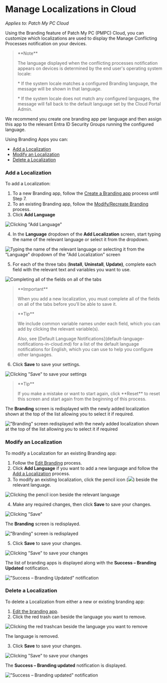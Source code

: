 # Manage Localizations in Cloud

_Applies to: Patch My PC Cloud_

Using the Branding feature of Patch My PC (PMPC) Cloud, you can customize which localizations are used to display the Manage Conflicting Processes notification on your devices.

> \*\*Note\*\*
>
> The language displayed when the conflicting processes notification appears on devices is determined by the end user's operating system locale:
>
> \* If the system locale matches a configured Branding language, the message will be shown in that language.
>
> \* If the system locale does not match any configured languages, the message will fall back to the default language set by the Cloud Portal Admin.

We recommend you create one branding app per language and then assign this app to the relevant Entra ID Security Groups running the configured language.

Using Branding Apps you can:

* [Add a Localization](manage-localizations-in-cloud.md#add-a-localization)
* [Modify an Localization](manage-localizations-in-cloud.md#modify-an-localization)
* [Delete a Localization](manage-localizations-in-cloud.md#delete-a-localization)

### Add a Localization

To add a Localization:

1. To a new Branding app, follow the [Create a Branding app](add-cloud-branding.md#creating-a-branding-app) process until Step 7.
2. To an existing Branding app, follow the [Modify/Recreate Branding](modify-recreate-cloud-branding.md) process.
3. Click **Add Language**

![Clicking "Add Language"](/_images/image-(2405).png)

4. In the **Language** dropdown of the **Add Localization** screen, start typing the name of the relevant language or select it from the dropdown.

![Typing the name of the relevant language or selecting it from the  "Language" dropdown of the "Add Localization" screen](/_images/image-(2406).png)

5. For each of the three tabs (**Install**, **Uninstall**, **Update)**, complete each field with the relevant text and variables you want to use.

![Completing all of the fields on all of the tabs](/_images/image-(2408).png)

> \*\*Important\*\*
>
> When you add a new localization, you must complete all of the fields on all of the tabs before you’ll be able to save it.

> \*\*Tip\*\*
>
> We include common variable names under each field, which you can add by clicking the relevant variable(s).
>
> Also, see \[Default Language Notifications]\(default-language-notifications-in-cloud.md) for a list of the default language notifications for English, which you can use to help you configure other languages.

6. Click **Save** to save your settings.

![Clicking "Save" to save your settings](/_images/image-(2409).png)

> \*\*Tip\*\*
>
> If you make a mistake or want to start again, click \*\*Reset\*\* to reset this screen and start again from the beginning of this process.

The **Branding** screen is redisplayed with the newly added localization shown at the top of the list allowing you to select it if required.

!["Branding" screen redisplayed with the newly added localization shown at the top of the list allowing you to select it if required](/_images/image-(2410).png)

### Modify an Localization

To modify a Localization for an existing Branding app:

1. Follow the [Edit Branding](modify-recreate-cloud-branding.md#edit-branding) process.
2. Click **Add Language** if you want to add a new language and follow the [Add a Localization](manage-localizations-in-cloud.md#add-a-localization) process.
3. To modify an existing localization, click the pencil icon (![](/_images/image-(2396).png%3E)) beside the relevant language.

![Clicking the pencil icon beside the relevant language](/_images/image-(2397).png)

4. Make any required changes, then click **Save** to save your changes.

![Clicking "Save"](/_images/image-(2398).png)

The **Branding** screen is redisplayed.

!["Branding" screen is redisplayed](/_images/image-(2399).png)

5. Click **Save** to save your changes.

![Clicking "Save" to save your changes](/_images/image-(2400).png)

The list of branding apps is displayed along with the **Success – Branding Updated** notification.

!["Success – Branding Updated" notification](/_images/image-(2674).png)

### Delete a Localization

To delete a Localization from either a new or existing branding app:

1. [Edit the branding app](modify-recreate-cloud-branding.md#edit-branding).
2. Click the red trash can beside the language you want to remove.

![Clicking the red trashcan beside the language you want to remove](/_images/image-(2402).png)

The language is removed.

3. Click **Save** to save your changes.

![Clicking "Save" to save your changes](/_images/image-(2403).png)

The **Success – Branding updated** notification is displayed.

!["Success – Branding updated" notification](/_images/image-(2675).png)